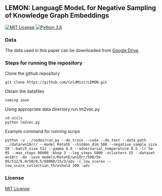 ## LEMON: LanguagE ModeL for Negative Sampling of Knowledge Graph Embeddings

[![MIT License](https://img.shields.io/badge/License-MIT-green.svg)](https://choosealicense.com/licenses/mit/)
[![Python 3.6](https://img.shields.io/badge/python-3.9-blue.svg)](https://www.python.org/downloads/release/python-390/)


### Data
The data used in this paper can be downloaded from [Google Drive](https://drive.google.com/file/d/11XRuICEa2gyq_Z535tZT174MS8NhnxVP/view).

### Steps for running the repository

Clone the github repository
```
git clone https://github.com/ColdMist/LEMON.git
```
Obtain the datafiles 
```
coming soon
```
Using appropriate data directory run lm2vec.py 
```
cd utils
python lm2vec.py
```
Example command for running scrips
```
python -u ../codes/run.py --do_train --cuda --do_test --data_path ../data/wn18rr/ --model RotatE --hidden_dim 500 --negative_sample_size 50 --batch_size 512 --gamma 6.0 --adversarial_temperature 0.5 -lr 5e-05 --max_steps 80000 -khop 3 --log_steps 5000 -nclusters 15 --dataset wn18rr -de -save models/RotatE/wn18rr/500/5e-05/512/6.0/50/0.5/80000/15/3/adv -c_low_scores --low_score_collection_threshold 200 -adv
```

### License
[MIT License](https://github.com/ColdMist/LEMON/blob/master/LICENSE.md)
